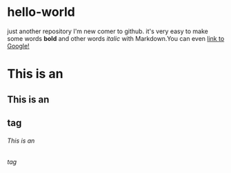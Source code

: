 # hello-world
just another repository
I'm new comer to github.
it's very easy to make some words **bold** and other words *italic* with Markdown.You can even [link to Google!](http://google.com)

# This is an
## This is an <h2> tag
###### This is an <h6> tag
